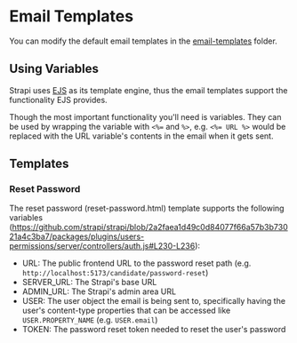 # Email Templates

You can modify the default email templates in the [email-templates](/backend/vaa-strapi/config/email-templates) folder.

## Using Variables

Strapi uses [EJS](https://ejs.co/) as its template engine, thus the email templates support the functionality EJS provides.

Though the most important functionality you'll need is variables. They can be used by wrapping the variable with `<%=` and `%>`, e.g. `<%= URL %>` would be replaced with the URL variable's contents in the email when it gets sent.

## Templates

### Reset Password

The reset password (reset-password.html) template supports the following variables (https://github.com/strapi/strapi/blob/2a2faea1d49c0d84077f66a57b3b73021a4c3ba7/packages/plugins/users-permissions/server/controllers/auth.js#L230-L236):
- URL: The public frontend URL to the password reset path (e.g. `http://localhost:5173/candidate/password-reset`)
- SERVER_URL: The Strapi's base URL
- ADMIN_URL: The Strapi's admin area URL
- USER: The user object the email is being sent to, specifically having the user's content-type properties that can be accessed like `USER.PROPERTY_NAME` (e.g. `USER.email`)
- TOKEN: The password reset token needed to reset the user's password

